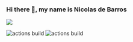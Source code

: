 ### Hi there 👋, my name is Nicolas de Barros

<img src="https://github-readme-streak-stats.herokuapp.com/?user=Nicolas123-coder"/>

![actions build](https://github.com/Nicolas123-coder/portifolio/actions/workflows/CI.yml/badge.svg)
![actions build](https://github.com/Nicolas123-coder/portifolio/actions/workflows/CD.yml/badge.svg)
